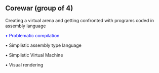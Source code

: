 <h2>Corewar (group of 4)</h2> 
                                           
<p>Creating a virtual arena and getting confronted with programs coded in assembly language<p>
<p style="color:blue;"> • Problematic compilation </p>
<p> • Simplistic assembly type language</p>
<p> • Simplistic Virtual Machine</p>
<p> • Visual rendering</p>
